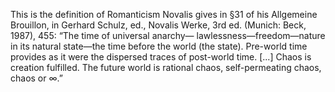 This is the definition of Romanticism Novalis gives in §31 of his Allgemeine Brouillon, in Gerhard Schulz, ed., Novalis Werke, 3rd ed. (Munich: Beck, 1987), 455: “The time of universal anarchy— lawlessness—freedom—nature in its natural state—the time before the world (the state). Pre-world time provides as it were the dispersed traces of post-world time. [...] Chaos is creation fulfilled. The future world is rational chaos, self-permeating chaos, chaos or ∞.”

